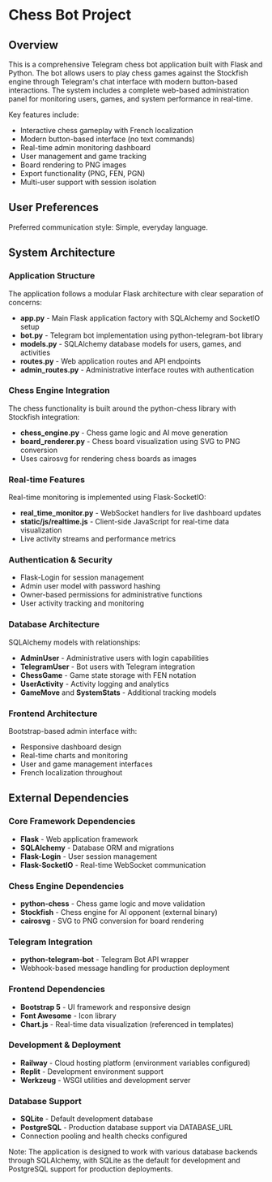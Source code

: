 # Chess Bot Project

## Overview

This is a comprehensive Telegram chess bot application built with Flask and Python. The bot allows users to play chess games against the Stockfish engine through Telegram's chat interface with modern button-based interactions. The system includes a complete web-based administration panel for monitoring users, games, and system performance in real-time.

Key features include:
- Interactive chess gameplay with French localization
- Modern button-based interface (no text commands)
- Real-time admin monitoring dashboard
- User management and game tracking
- Board rendering to PNG images
- Export functionality (PNG, FEN, PGN)
- Multi-user support with session isolation

## User Preferences

Preferred communication style: Simple, everyday language.

## System Architecture

### Application Structure
The application follows a modular Flask architecture with clear separation of concerns:
- **app.py** - Main Flask application factory with SQLAlchemy and SocketIO setup
- **bot.py** - Telegram bot implementation using python-telegram-bot library
- **models.py** - SQLAlchemy database models for users, games, and activities
- **routes.py** - Web application routes and API endpoints
- **admin_routes.py** - Administrative interface routes with authentication

### Chess Engine Integration
The chess functionality is built around the python-chess library with Stockfish integration:
- **chess_engine.py** - Chess game logic and AI move generation
- **board_renderer.py** - Chess board visualization using SVG to PNG conversion
- Uses cairosvg for rendering chess boards as images

### Real-time Features
Real-time monitoring is implemented using Flask-SocketIO:
- **real_time_monitor.py** - WebSocket handlers for live dashboard updates
- **static/js/realtime.js** - Client-side JavaScript for real-time data visualization
- Live activity streams and performance metrics

### Authentication & Security
- Flask-Login for session management
- Admin user model with password hashing
- Owner-based permissions for administrative functions
- User activity tracking and monitoring

### Database Architecture
SQLAlchemy models with relationships:
- **AdminUser** - Administrative users with login capabilities
- **TelegramUser** - Bot users with Telegram integration
- **ChessGame** - Game state storage with FEN notation
- **UserActivity** - Activity logging and analytics
- **GameMove** and **SystemStats** - Additional tracking models

### Frontend Architecture
Bootstrap-based admin interface with:
- Responsive dashboard design
- Real-time charts and monitoring
- User and game management interfaces
- French localization throughout

## External Dependencies

### Core Framework Dependencies
- **Flask** - Web application framework
- **SQLAlchemy** - Database ORM and migrations
- **Flask-Login** - User session management
- **Flask-SocketIO** - Real-time WebSocket communication

### Chess Engine Dependencies
- **python-chess** - Chess game logic and move validation
- **Stockfish** - Chess engine for AI opponent (external binary)
- **cairosvg** - SVG to PNG conversion for board rendering

### Telegram Integration
- **python-telegram-bot** - Telegram Bot API wrapper
- Webhook-based message handling for production deployment

### Frontend Dependencies
- **Bootstrap 5** - UI framework and responsive design
- **Font Awesome** - Icon library
- **Chart.js** - Real-time data visualization (referenced in templates)

### Development & Deployment
- **Railway** - Cloud hosting platform (environment variables configured)
- **Replit** - Development environment support
- **Werkzeug** - WSGI utilities and development server

### Database Support
- **SQLite** - Default development database
- **PostgreSQL** - Production database support via DATABASE_URL
- Connection pooling and health checks configured

Note: The application is designed to work with various database backends through SQLAlchemy, with SQLite as the default for development and PostgreSQL support for production deployments.